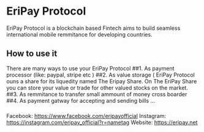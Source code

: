# EriPay Protocol
EriPay Protocol is a blockchain based Fintech aims to build seamless international mobile remmitance for developing countries. 
## How to use it
There are many ways to use your EriPay Protocol
    ##1. As payment processor (like: paypal, stripe etc )
    ##2. As value storage ( EriPay Protocol ouns a share for its liquedity named The Eripay Share. On The EriPay Share you can store your value or trade              for other valued stocks on the market.
    ##3. As remmitance to transfer small ammount of money cross boarder
    ##4. As payment gatway for accepting and sending bills 
    ...
###
Facebook:   https://www.facebook.com/eripayofficial
Instagram:  https://instagram.com/eripay_official?r=nametag
Website:    https://eripay.net

